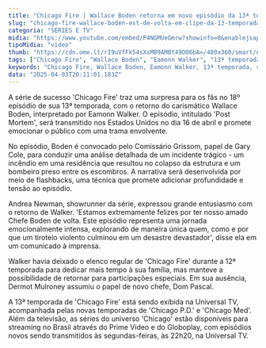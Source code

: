 ```yaml
---
title: "Chicago Fire | Wallace Boden retorna em novo episódio da 13ª temporada"
slug: "chicago-fire-wallace-boden-est-de-volta-em-clipe-da-13-temporada"
categoria: "SÉRIES E TV"
midia: "https://www.youtube.com/embed/P4NGMUeGmrw?showinfo=0&enablejsapi=1"
tipoMidia: "video"
thumb: "https://cdn.ome.lt/rI9uVfFk54sXxMB9AMBY49OO6bA=/480x360/smart/extras/conteudos/Design_sem_nome_8_UPJ1OMn.jpg"
tags: ["Chicago Fire", "Wallace Boden", "Eamonn Walker", "13ª temporada", "série de TV", "episódio Post Mortem", "retorno de personagem", "análise de incêndio"]
keywords: "Chicago Fire, Wallace Boden, Eamonn Walker, 13ª temporada, série de TV, episódio Post Mortem, retorno de personagem, análise de incêndio"
data: "2025-04-03T20:11:01.183Z"
---
```


A série de sucesso 'Chicago Fire' traz uma surpresa para os fãs no 18º episódio de sua 13ª temporada, com o retorno do carismático Wallace Boden, interpretado por Eamonn Walker. O episódio, intitulado 'Post Mortem', será transmitido nos Estados Unidos no dia 16 de abril e promete emocionar o público com uma trama envolvente.

No episódio, Boden é convocado pelo Comissário Grissom, papel de Gary Cole, para conduzir uma análise detalhada de um incidente trágico - um incêndio em uma residência que resultou no colapso da estrutura e um bombeiro preso entre os escombros. A narrativa será desenvolvida por meio de flashbacks, uma técnica que promete adicionar profundidade e tensão ao episódio.

Andrea Newman, showrunner da série, expressou grande entusiasmo com o retorno de Walker. 'Estamos extremamente felizes por ter nosso amado Chefe Boden de volta. Este episódio representa uma jornada emocionalmente intensa, explorando de maneira única quem, como e por que um tiroteio violento culminou em um desastre devastador', disse ela em um comunicado à imprensa.

Walker havia deixado o elenco regular de 'Chicago Fire' durante a 12ª temporada para dedicar mais tempo à sua família, mas manteve a possibilidade de retornar para participações especiais. Em sua ausência, Dermot Mulroney assumiu o papel de novo chefe, Dom Pascal.

A 13ª temporada de 'Chicago Fire' está sendo exibida na Universal TV, acompanhada pelas novas temporadas de 'Chicago P.D.' e 'Chicago Med'. Além da televisão, as séries do universo 'Chicago' estão disponíveis para streaming no Brasil através do Prime Video e do Globoplay, com episódios novos sendo transmitidos às segundas-feiras, às 22h20, na Universal TV.